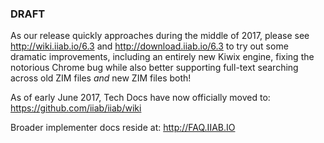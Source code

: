 ### DRAFT

As our release quickly approaches during the middle of 2017, please see http://wiki.iiab.io/6.3 and http://download.iiab.io/6.3 to try out some dramatic improvements, including an entirely new Kiwix engine, fixing the notorious Chrome bug while also better supporting full-text searching across old ZIM files *and* new ZIM files both!

As of early June 2017, Tech Docs have now officially moved to: https://github.com/iiab/iiab/wiki

Broader implementer docs reside at: http://FAQ.IIAB.IO